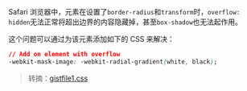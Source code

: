 Safari 浏览器中，元素在设置了`border-radius`和`transform`时，`overflow: hidden`无法正常将超出边界的内容隐藏掉，甚至`box-shadow`也无法起作用。

这个问题可以通过为该元素添加如下的 CSS 来解决：

```css
// Add on element with overflow
-webkit-mask-image: -webkit-radial-gradient(white, black);
```

> 转摘：[gistfile1.css](https://gist.github.com/ayamflow/b602ab436ac9f05660d9c15190f4fd7b)


